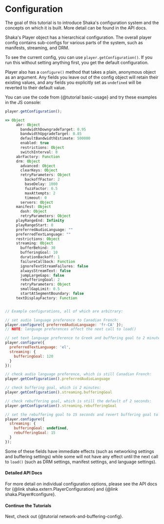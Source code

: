 # Configuration

The goal of this tutorial is to introduce Shaka's configuration system and the
concepts on which it is built.  More detail can be found in the API docs.

Shaka's Player object has a hierarchical configuration.  The overall player
config contains sub-configs for various parts of the system, such as manifests,
streaming, and DRM.

To see the current config, you can use `player.getConfiguration()`.  If you run
this without setting anything first, you get the default configuration.

Player also has a `configure()` method that takes a plain, anonymous object as
an argument.  Any fields you leave out of the config object will retain their
existing values, and any fields you explicitly set as `undefined` will be
reverted to their default value.

You can use the code from {@tutorial basic-usage} and try these examples in
the JS console:

```js
player.getConfiguration();

=> Object
     abr: Object
       bandwidthDowngradeTarget: 0.95
       bandwidthUpgradeTarget: 0.85
       defaultBandwidthEstimate: 500000
       enabled: true
       restrictions: Object
       switchInterval: 8
     abrFactory: Function
     drm: Object
       advanced: Object
       clearKeys: Object
       retryParameters: Object
         backoffFactor: 2
         baseDelay: 1000
         fuzzFactor: 0.5
         maxAttempts: 2
         timeout: 0
       servers: Object
     manifest: Object
       dash: Object
       retryParameters: Object
     playRangeEnd: Infinity
     playRangeStart: 0
     preferredAudioLanguage: ""
     preferredTextLanguage: ""
     restrictions: Object
     streaming: Object
       bufferBehind: 30
       bufferingGoal: 10
       durationBackoff: 1
       failureCallback: Function
       ignoreTextStreamFailures: false
       alwaysStreamText: false
       jumpLargeGaps: false
       rebufferingGoal: 2
       retryParameters: Object
       smallGapLimit: 0.5
       startAtSegmentBoundary: false
     textDisplayFactory: Function


// Example configurations, all of which are arbitrary:

// set audio language preference to Canadian French:
player.configure({ preferredAudioLanguage: 'fr-CA' });
// NOTE: language preferences affect the next call to load()

// set text language preference to Greek and buffering goal to 2 minutes:
player.configure({
  preferredTextLanguage: 'el',
  streaming: {
    bufferingGoal: 120
  }
});

// check audio language preference, which is still Canadian French:
player.getConfiguration().preferredAudioLanguage

// check buffering goal, which is 2 minutes:
player.getConfiguration().streaming.bufferingGoal

// check rebuffering goal, which is still the default of 2 seconds:
player.getConfiguration().streaming.rebufferingGoal

// set the rebuffering goal to 15 seconds and revert buffering goal to default:
player.configure({
  streaming: {
    bufferingGoal: undefined,
    rebufferingGoal: 15
  }
});
```

Some of these fields have immediate effects (such as networking settings and
buffering settings) while some will not have any effect until the next call to
`load()` (such as DRM settings, manifest settings, and language settings).


#### Detailed API Docs

For more detail on individual configuration options, please see the API docs for
{@link shaka.extern.PlayerConfiguration} and {@link shaka.Player#configure}.


#### Continue the Tutorials

Next, check out {@tutorial network-and-buffering-config}.
